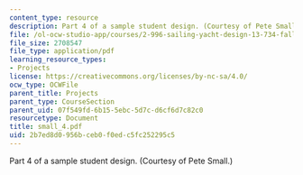 ```yaml
---
content_type: resource
description: Part 4 of a sample student design. (Courtesy of Pete Small.)
file: /ol-ocw-studio-app/courses/2-996-sailing-yacht-design-13-734-fall-2003/2b7ed8d0956bceb0f0edc5fc252295c5_small_4.pdf
file_size: 2708547
file_type: application/pdf
learning_resource_types:
- Projects
license: https://creativecommons.org/licenses/by-nc-sa/4.0/
ocw_type: OCWFile
parent_title: Projects
parent_type: CourseSection
parent_uid: 07f549fd-6b15-5ebc-5d7c-d6cf6d7c82c0
resourcetype: Document
title: small_4.pdf
uid: 2b7ed8d0-956b-ceb0-f0ed-c5fc252295c5
---
```

Part 4 of a sample student design. (Courtesy of Pete Small.)